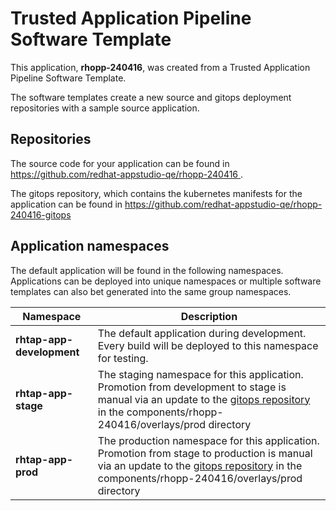 # Trusted Application Pipeline Software Template

This application, **rhopp-240416**, was created from a Trusted Application Pipeline Software Template.

The software templates create a new source and gitops deployment repositories with a sample source application. 

## Repositories

The source code for your application can be found in [https://github.com/redhat-appstudio-qe/rhopp-240416 ](https://github.com/redhat-appstudio-qe/rhopp-240416 ).
 
The gitops repository, which contains the kubernetes manifests for the application can be found in 
[https://github.com/redhat-appstudio-qe/rhopp-240416-gitops ](https://github.com/redhat-appstudio-qe/rhopp-240416-gitops ) 

## Application namespaces 

The default application will be found in the following namespaces. Applications can be deployed into unique namespaces or multiple software templates can also bet generated into the same group namespaces.  

|  Namespace   |  Description   |  
| -------- | -------- |   
| **rhtap-app-development** | The default application during development. Every build will be deployed to this namespace for testing. | 
| **rhtap-app-stage** | The staging namespace for this application. Promotion from development to stage is manual via an update to the [gitops repository](https://github.com/redhat-appstudio-qe/rhopp-240416-gitops ) in the components/rhopp-240416/overlays/prod directory |  
| **rhtap-app-prod** | The production namespace for this application. Promotion from stage to production is manual via an update to the [gitops repository](https://github.com/redhat-appstudio-qe/rhopp-240416-gitops ) in the components/rhopp-240416/overlays/prod directory | 